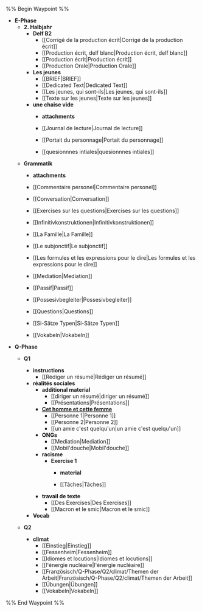 %% Begin Waypoint %%
- **E-Phase**
	- **2. Halbjahr**
		- **Delf B2**
			- [[Corrigé de la production écrit|Corrigé de la production écrit]]
			- [[Production écrit, delf blanc|Production écrit, delf blanc]]
			- [[Production écrit|Production écrit]]
			- [[Production Orale|Production Orale]]
		- **Les jeunes**
			- [[BRIEF|BRIEF]]
			- [[Dedicated Text|Dedicated Text]]
			- [[Les jeunes, qui sont-ils|Les jeunes, qui sont-ils]]
			- [[Texte sur les jeunes|Texte sur les jeunes]]
		- **une chaise vide**
			- **attachments**

			- [[Journal de lecture|Journal de lecture]]
			- [[Portait du personnage|Portait du personnage]]
			- [[quesionnnes intiales|quesionnnes intiales]]
	- **Grammatik**
		- **attachments**

		- [[Commentaire personel|Commentaire personel]]
		- [[Conversation|Conversation]]
		- [[Exercises sur les questions|Exercises sur les questions]]
		- [[Infinitivkonstruktionen|Infinitivkonstruktionen]]
		- [[La Famille|La Famille]]
		- [[Le subjonctif|Le subjonctif]]
		- [[Les formules et les expressions pour le dire|Les formules et les expressions pour le dire]]
		- [[Mediation|Mediation]]
		- [[Passif|Passif]]
		- [[Possesivbegleiter|Possesivbegleiter]]
		- [[Questions|Questions]]
		- [[Si-Sätze Typen|Si-Sätze Typen]]
		- [[Vokabeln|Vokabeln]]
- **Q-Phase**
	- **Q1**
		- **instructions**
			- [[Rédiger un résumé|Rédiger un résumé]]
		- **réalités sociales**
			- **additional material**
				- [[diriger un résumé|diriger un résumé]]
				- [[Présentations|Présentations]]
			- **[Cet homme et cette femme](./Q-Phase/Q1/r%C3%A9alit%C3%A9s%20sociales/Cet%20homme%20et%20cette%20femme/Cet%20homme%20et%20cette%20femme.md)**
				- [[Personne 1|Personne 1]]
				- [[Personne 2|Personne 2]]
				- [[un amie c'est quelqu'un|un amie c'est quelqu'un]]
			- **ONGs**
				- [[Mediation|Mediation]]
				- [[Mobil'douche|Mobil'douche]]
			- **racisme**
				- **Exercise 1**
					- **material**

					- [[Tâches|Tâches]]
			- **travail de texte**
				- [[Des Exercises|Des Exercises]]
				- [[Macron et le smic|Macron et le smic]]
		- **Vocab**

	- **Q2**
		- **climat**
			- [[Einstieg|Einstieg]]
			- [[Fessenheim|Fessenheim]]
			- [[Idiomes et locutions|Idiomes et locutions]]
			- [[l'énergie nucléaire|l'énergie nucléaire]]
			- [[Französisch/Q-Phase/Q2/climat/Themen der Arbeit|Französisch/Q-Phase/Q2/climat/Themen der Arbeit]]
			- [[Übungen|Übungen]]
			- [[Vokabeln|Vokabeln]]

%% End Waypoint %%

